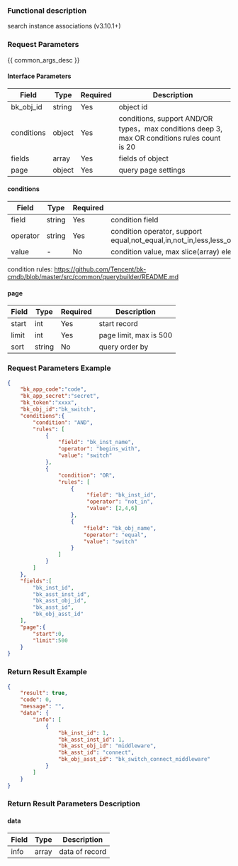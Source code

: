 ### Functional description

search instance associations (v3.10.1+)

### Request Parameters

{{ common_args_desc }}

#### Interface Parameters

|  Field     |  Type  | Required | Description                                                                                  |
|------------|--------|----------|----------------------------------------------------------------------------------------------|
| bk_obj_id  | string |  Yes     | object id                                                                                    |
| conditions | object |  Yes     | conditions, support AND/OR types，max conditions deep 3, max OR conditions rules count is 20 |
| fields     | array  |  Yes     | fields of object                                                                             |
| page       | object |  Yes     | query page settings                                                                          |

#### conditions

|  Field   |  Type  | Required | Description                                                                                                           |
|----------|--------|----------|-----------------------------------------------------------------------------------------------------------------------|
| field    | string |  Yes     | condition field                                                                                                       |
| operator | string |  Yes     | condition operator, support equal,not_equal,in,not_in,less,less_or_equal,greater,greater_or_equal,between,not_between |
| value    |   -    |  No      | condition value, max slice(array) elements count is 500                                                               |

condition rules: https://github.com/Tencent/bk-cmdb/blob/master/src/common/querybuilder/README.md

#### page

| Field  | Type    | Required  | Description            |
|--------|---------|-----------|------------------------|
| start  | int     | Yes       | start record           |
| limit  | int     | Yes       | page limit, max is 500 |
| sort   | string  | No        | query order by         |

### Request Parameters Example

```json
{
    "bk_app_code":"code",
    "bk_app_secret":"secret",
    "bk_token":"xxxx",
    "bk_obj_id":"bk_switch",
    "conditions":{
        "condition": "AND",
        "rules": [
            {
                "field": "bk_inst_name",
                "operator": "begins_with",
                "value": "switch"
            },
            {
                "condition": "OR",
                "rules": [
                    {
                         "field": "bk_inst_id",
                         "operator": "not_in",
                         "value": [2,4,6]
                    },
                    {
                        "field": "bk_obj_name",
                        "operator": "equal",
                        "value": "switch"
                    }
                ]
            }
        ]
    },
    "fields":[
        "bk_inst_id",
        "bk_asst_inst_id",
        "bk_asst_obj_id",
        "bk_asst_id",
        "bk_obj_asst_id"
    ],
    "page":{
        "start":0,
        "limit":500
    }
}
```

### Return Result Example

```json
{
    "result": true,
    "code": 0,
    "message": "",
    "data": {
        "info": [
            {
                "bk_inst_id": 1,
                "bk_asst_inst_id": 1,
                "bk_asst_obj_id": "middleware",
                "bk_asst_id": "connect",
                "bk_obj_asst_id": "bk_switch_connect_middleware"
            }
        ]
    }
}
```

### Return Result Parameters Description

#### data

| Field  |  Type   | Description       |
|--------|---------|-------------------|
| info   | array   | data of record    |
